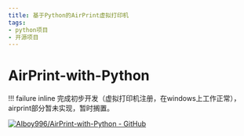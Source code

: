 ```yaml
---
title: 基于Python的AirPrint虚拟打印机
tags:
- python项目
- 开源项目
---
```


# AirPrint-with-Python

!!! failure inline
    完成初步开发（虚拟打印机注册，在windows上工作正常），airprint部分暂未实现，暂时搁置。

[![AIboy996/AirPrint-with-Python - GitHub](https://gh-card.dev/repos/AIboy996/AirPrint-with-Python.svg?fullname=)](https://github.com/AIboy996/AirPrint-with-Python)